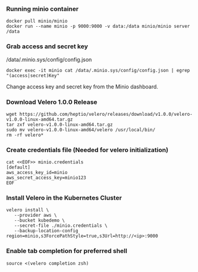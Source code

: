 ### Running minio container
```
docker pull minio/minio
docker run --name minio -p 9000:9000 -v data:/data minio/minio server /data
```

### Grab access and secret key
/data/.minio.sys/config/config.json
```
docker exec -it minio cat /data/.minio.sys/config/config.json | egrep "(access|secret)Key"
```
Change access key and secret key from the Minio dashboard.

### Download Velero 1.0.0 Release
```
wget https://github.com/heptio/velero/releases/download/v1.0.0/velero-v1.0.0-linux-amd64.tar.gz
tar zxf velero-v1.0.0-linux-amd64.tar.gz
sudo mv velero-v1.0.0-linux-amd64/velero /usr/local/bin/
rm -rf velero*

```
### Create credentials file (Needed for velero initialization)
```
cat <<EOF>> minio.credentials
[default]
aws_access_key_id=minio
aws_secret_access_key=minio123
EOF
```
### Install Velero in the Kubernetes Cluster
```
velero install \
   --provider aws \
   --bucket kubedemo \
   --secret-file ./minio.credentials \
   --backup-location-config region=minio,s3ForcePathStyle=true,s3Url=http://<ip>:9000
```

### Enable tab completion for preferred shell
```
source <(velero completion zsh)
```
